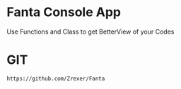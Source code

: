 # Fanta Console App
Use Functions and Class to get BetterView of your Codes

# GIT
```
https://github.com/Zrexer/Fanta
```
